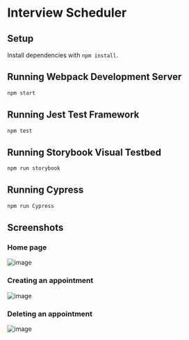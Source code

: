 # Interview Scheduler

## Setup

Install dependencies with `npm install`.

## Running Webpack Development Server

```sh
npm start
```

## Running Jest Test Framework

```sh
npm test
```

## Running Storybook Visual Testbed

```sh
npm run storybook
```
## Running Cypress

```sh
npm run Cypress
```
## Screenshots

### Home page

![image](https://user-images.githubusercontent.com/63982069/183536704-3373db5c-d5a3-4064-a05f-528df490dabb.png)

### Creating an appointment

![image](https://user-images.githubusercontent.com/63982069/183536947-3d6d75dc-acc2-49f2-9b98-c8542418ab18.png)


### Deleting an appointment
![image](https://user-images.githubusercontent.com/63982069/183537014-9181fcbd-096c-44ae-b177-f0cdc2a5d502.png)